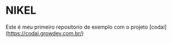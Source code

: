 # NIKEL
Este é meu primeiro repositorio de exemplo com o projeto [codai] (https://codai.growdev.com.br/)

